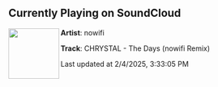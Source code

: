 ## Currently Playing on SoundCloud

[<img align="left" width="100" src="https://i1.sndcdn.com/artworks-V7d1tot0kh355ecc-zvy1yQ-t500x500.png">](https://soundcloud.com/nowifimusic/the-days)

**Artist**: nowifi 

**Track**: CHRYSTAL - The Days (nowifi Remix)

Last updated at 2/4/2025, 3:33:05 PM
